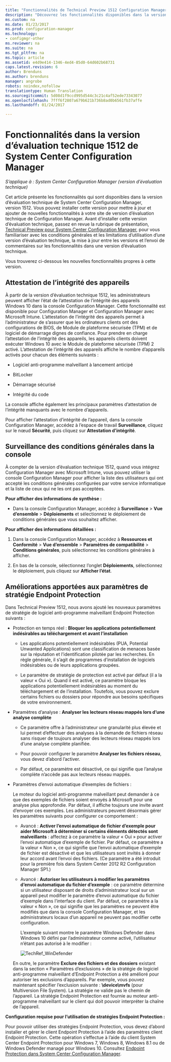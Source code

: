 ```yaml
---
title: "Fonctionnalités de Technical Preview 1512 Configuration Manager"
description: "Découvrez les fonctionnalités disponibles dans la version d’évaluation technique de System Center Configuration Manager, version 1512."
ms.custom: na
ms.date: 01/23/2017
ms.prod: configuration-manager
ms.technology:
- configmgr-other
ms.reviewer: na
ms.suite: na
ms.tgt_pltfrm: na
ms.topic: article
ms.assetid: e4d9e414-1346-4ed4-85d0-64d602b68731
caps.latest.revision: 6
author: Brenduns
ms.author: brenduns
manager: angrobe
robots: noindex,nofollow
translationtype: Human Translation
ms.sourcegitcommit: 5d08d1f9ccd995d544c3c21c4af52ede73343077
ms.openlocfilehash: 7fff6f2807a679b621b736b8ad0b6561fb37affe
ms.lasthandoff: 01/24/2017

---
```

# <a name="capabilities-in-technical-preview-1512-for-system-center-configuration-manager"></a>Fonctionnalités dans la version d’évaluation technique 1512 de System Center Configuration Manager

*S’applique à : System Center Configuration Manager (version d’évaluation technique)*

Cet article présente les fonctionnalités qui sont disponibles dans la version d’évaluation technique de System Center Configuration Manager, version 1512. Vous pouvez installer cette version pour mettre à jour et ajouter de nouvelles fonctionnalités à votre site de version d’évaluation technique de Configuration Manager. Avant d’installer cette version d’évaluation technique, passez en revue la rubrique de présentation, [Technical Preview pour System Center Configuration Manager](technical-preview.md), pour vous familiariser avec les conditions générales et les limitations d’utilisation d’une version d’évaluation technique, la mise à jour entre les versions et l’envoi de commentaires sur les fonctionnalités dans une version d’évaluation technique.  

 Vous trouverez ci-dessous les nouvelles fonctionnalités propres à cette version.  

##  <a name="bkmk_devicehealth"></a> Attestation de l’intégrité des appareils  
 À partir de la version d’évaluation technique 1512, les administrateurs peuvent afficher l’état de l’attestation de l’intégrité des appareils Windows 10 dans la console Configuration Manager.  Cette fonctionnalité est disponible pour Configuration Manager et Configuration Manager avec Microsoft Intune. L’attestation de l’intégrité des appareils permet à l’administrateur de s’assurer que les ordinateurs clients ont des configurations de BIOS, de Module de plateforme sécurisée (TPM) et de logiciel de démarrage dignes de confiance. Pour prendre en charge l’attestation de l’intégrité des appareils, les appareils clients doivent exécuter Windows 10 avec le Module de plateforme sécurisée (TPM) 2 activé. L’attestation de l’intégrité des appareils affiche le nombre d’appareils activés pour chacun des éléments suivants :  

-   Logiciel anti-programme malveillant à lancement anticipé  

-   BitLocker  

-   Démarrage sécurisé  

-   Intégrité du code  

La console affiche également les principaux paramètres d’attestation de l’intégrité manquants avec le nombre d’appareils.  

Pour afficher l’attestation d’intégrité de l’appareil, dans la console Configuration Manager, accédez à l’espace de travail **Surveillance**, cliquez sur le nœud **Sécurité**, puis cliquez sur **Attestation d’intégrité**.  

##  <a name="bkmk_viewterms"></a> Surveillance des conditions générales dans la console  
À compter de la version d’évaluation technique 1512, quand vous intégrez Configuration Manager avec Microsoft Intune, vous pouvez utiliser la console Configuration Manager pour afficher la liste des utilisateurs qui ont accepté les conditions générales configurées par votre service informatique et la liste de ceux qui ne les ont pas acceptées.  

**Pour afficher des informations de synthèse :**  

-   Dans la console Configuration Manager, accédez à **Surveillance** > **Vue d’ensemble** > **Déploiements** et sélectionnez le déploiement de conditions générales que vous souhaitez afficher.  

**Pour afficher des informations détaillées :**  

1.  Dans la console Configuration Manager, accédez à **Ressources et Conformité** > **Vue d’ensemble** > **Paramètres de compatibilité** > **Conditions générales**, puis sélectionnez les conditions générales à afficher.  

2.  En bas de la console, sélectionnez l’onglet **Déploiements**, sélectionnez le déploiement, puis cliquez sur **Afficher l’état**.  

##  <a name="bkmk_EPpolicy"></a> Améliorations apportées aux paramètres de stratégie Endpoint Protection  
Dans Technical Preview 1512, nous avons ajouté les nouveaux paramètres de stratégie de logiciel anti-programme malveillant Endpoint Protection suivants :  

-   Protection en temps réel : **Bloquer les applications potentiellement indésirables au téléchargement et avant l’installation**  

    -   Les applications potentiellement indésirables (PUA, Potential Unwanted Applications) sont une classification de menaces basée sur la réputation et l’identification pilotée par les recherches. En règle générale, il s’agit de programmes d’installation de logiciels indésirables ou de leurs applications groupées.  

    -   Le paramètre de stratégie de protection est activé par défaut (il a la valeur « Oui »). Quand il est activé, ce paramètre bloque les applications potentiellement indésirables au moment du téléchargement et de l’installation. Toutefois, vous pouvez exclure certains fichiers ou dossiers pour répondre aux besoins spécifiques de votre environnement.  

-   Paramètres d’analyse : **Analyser les lecteurs réseau mappés lors d’une analyse complète**  

    -   Ce paramètre offre à l’administrateur une granularité plus élevée et lui permet d’effectuer des analyses à la demande de fichiers réseau sans risquer de toujours analyser des lecteurs réseau mappés lors d’une analyse complète planifiée.  

    -   Pour pouvoir configurer le paramètre **Analyser les fichiers réseau**, vous devez d’abord l’activer.  

    -   Par défaut, ce paramètre est désactivé, ce qui signifie que l’analyse complète n’accède pas aux lecteurs réseau mappés.  

-   Paramètres d’envoi automatique d’exemples de fichiers :  

     Le moteur du logiciel anti-programme malveillant peut demander à ce que des exemples de fichiers soient envoyés à Microsoft pour une analyse plus approfondie. Par défaut, il affiche toujours une invite avant d’envoyer ces exemples. Les administrateurs peuvent désormais gérer les paramètres suivants pour configurer ce comportement :  

    -   Avancé : **Activer l’envoi automatique de fichier d’exemple pour aider Microsoft à déterminer si certains éléments détectés sont malveillants** : affectez à ce paramètre la valeur « Oui » pour activer l’envoi automatique d’exemple de fichier. Par défaut, ce paramètre a la valeur « Non », ce qui signifie que l’envoi automatique d’exemple de fichier est désactivé et que les utilisateurs sont invités à donner leur accord avant l’envoi des fichiers.   (Ce paramètre a été introduit pour la première fois dans System Center 2012 R2 Configuration Manager SP1.)  

    -   Avancé : **Autoriser les utilisateurs à modifier les paramètres d’envoi automatique du fichier d’exemple** : ce paramètre détermine si un utilisateur disposant de droits d’administrateur local sur un appareil peut modifier le paramètre d’envoi automatique du fichier d’exemple dans l’interface du client. Par défaut, ce paramètre a la valeur « Non », ce qui signifie que les paramètres ne peuvent être modifiés que dans la console Configuration Manager, et les administrateurs locaux d’un appareil ne peuvent pas modifier cette configuration.  

         L’exemple suivant montre le paramètre Windows Defender dans Windows 10 défini par l’administrateur comme activé, l’utilisateur n’étant pas autorisé à le modifier :  

         ![TechRef&#95;WinDefender](../../core/get-started/media/TechRef_WinDefender.png "TechRef_WinDefender")  

    En outre, le paramètre **Exclure des fichiers et des dossiers** existant dans la section « Paramètres d’exclusions » de la stratégie de logiciel anti-programme malveillant d’Endpoint Protection a été amélioré pour autoriser les exclusions d’appareils. Par exemple, vous pouvez maintenant spécifier l’exclusion suivante : **\device\mvfs** (pour Multiversion File System). La stratégie ne valide pas le chemin de l’appareil. La stratégie Endpoint Protection est fournie au moteur anti-programme malveillant sur le client qui doit pouvoir interpréter la chaîne de l’appareil.  

**Configuration requise pour l’utilisation de stratégies Endpoint Protection :**  

Pour pouvoir utiliser des stratégies Endpoint Protection, vous devez d’abord installer et gérer le client Endpoint Protection à l’aide des paramètres client Endpoint Protection. Cette opération s’effectue à l’aide du client System Center Endpoint Protection pour Windows 7, Windows 8, Windows 8.1 ou de Windows Defender managé pour Windows 10. Consultez [Endpoint Protection dans System Center Configuration Manager](../../protect/deploy-use/endpoint-protection.md).  

